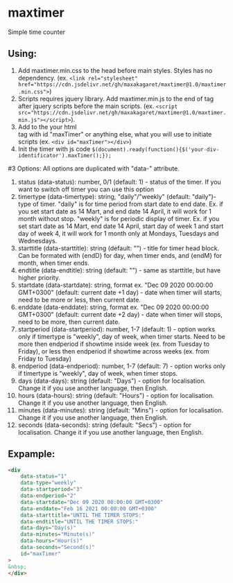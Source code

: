 # maxtimer
Simple time counter
## Using:
1. Add maxtimer.min.css to the head before main styles. Styles has no dependency. (ex. `<link rel="stylesheet" href="https://cdn.jsdelivr.net/gh/maxakagaret/maxtimer@1.0/maxtimer.min.css">`)
2. Scripts requires jquery library. Add maxtimer.min.js to the end of <body> tag after jquery scripts before the main scripts. (ex. `<script src="https://cdn.jsdelivr.net/gh/maxakagaret/maxtimer@1.0/maxtimer.min.js"></script>`).
3. Add to the your html <div> tag with id "maxTimer" or anything else, what you will use to initiate scripts (ex. `<div id="maxTimer"></div>`)
4. Init the timer with js code `$(document).ready(function(){$('your-div-identificator').maxTimer();});`

#3 Options:
All options are duplicated with "data-" attribute.
1. status (data-status): number, 0/1 (default: 1) - status of the timer. If you want to switch off timer you can use this option
2. timertype (data-timertype): string, "daily"/"weekly" (default: "daily")- type of timer. "daily" is for time period from start date to end date. Ex. if you set start date as 14 Mart, and end date 14 April, it will work for 1 month without stop. "weekly" is for periodic display of timer. Ex. if you set start date as 14 Mart, end date 14 April, start day of week 1 and start day of week 4, it will work for 1 month only at Mondays, Tuesdays and Wednesdays.
3. starttitle (data-starttitle): string (default: "") - title for timer head block. Can be formated with {endD} for day, when timer ends, and {endM} for month, when timer ends.
4. endtitle (data-endtitle): string (default: "") - same as starttitle, but have higher priority.
5. startdate (data-startdate): string, format ex. "Dec 09 2020 00:00:00 GMT+0300" (default: current date +1 day) - date when timer will starts, need to be more or less, then current date.
6. enddate (data-enddate): string, format ex. "Dec 09 2020 00:00:00 GMT+0300" (default: current date +2 day) - date when timer will stops, need to be more, then current date.
7. startperiod (data-startperiod): number, 1-7 (default: 1) - option works only if timertype is "weekly", day of week, when timer starts. Need to be more then endperiod if showtime inside week (ex. from Tuesday to Friday), or less then endperiod if showtime across weeks (ex. from Friday to Tuesday)
8. endperiod (data-endperiod): number, 1-7 (default: 7) - option works only if timertype is "weekly", day of week, when timer stops.
9. days (data-days): string (default: "Days") - option for localisation. Change it if you use another language, then English.
10. hours (data-hours): string (default: "Hours") - option for localisation. Change it if you use another language, then English.
11. minutes (data-minutes): string (default: "Mins") - option for localisation. Change it if you use another language, then English.
12. seconds (data-seconds): string (default: "Secs") - option for localisation. Change it if you use another language, then English.

## Expample:

```html
<div
	data-status="1"
	data-type="weekly"
	data-startperiod="3"
	data-endperiod="2"
	data-startdate="Dec 09 2020 00:00:00 GMT+0300"
	data-enddate="Feb 16 2021 00:00:00 GMT+0300"
	data-starttitle="UNTIL THE TIMER STOPS:"
	data-endtitle="UNTIL THE TIMER STOPS:"
	data-days="Day(s)"
	data-minutes="Minute(s)"
	data-hours="Hour(s)"
	data-seconds="Second(s)"
	id="maxTimer"
>
&nbsp;
</div>
```
